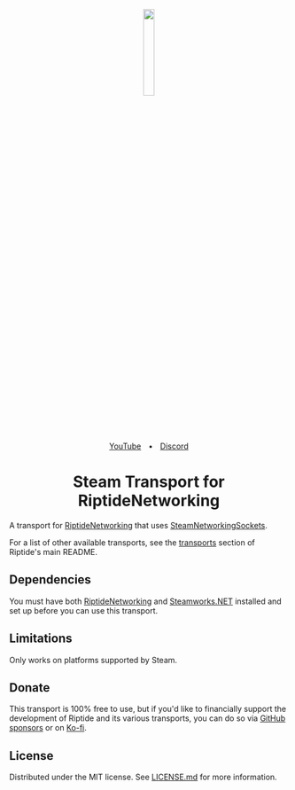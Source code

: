<div align="center">
  <img src="https://user-images.githubusercontent.com/51303091/119734159-690afc00-be2f-11eb-9673-c1f998025a3e.png" width="20%" height="auto">
</div>
<div align="center"><a href="https://tomweiland.net/youtube">YouTube</a>&emsp;<b>•</b>&emsp;<a href="https://discord.com/invite/tomweiland">Discord</a></div>
<h1 align="center">Steam Transport for RiptideNetworking</h1>

A transport for [RiptideNetworking](https://github.com/tom-weiland/RiptideNetworking) that uses [SteamNetworkingSockets](https://partner.steamgames.com/doc/api/ISteamNetworkingSockets).

For a list of other available transports, see the [transports](https://github.com/tom-weiland/RiptideNetworking#low-level-transports) section of Riptide's main README.

## Dependencies
You must have both [RiptideNetworking](https://github.com/tom-weiland/RiptideNetworking) and [Steamworks.NET](https://github.com/rlabrecque/Steamworks.NET) installed and set up before you can use this transport.

## Limitations
Only works on platforms supported by Steam.

## Donate
This transport is 100% free to use, but if you'd like to financially support the development of Riptide and its various transports, you can do so via [GitHub sponsors](https://github.com/sponsors/tom-weiland) or on [Ko-fi](https://ko-fi.com/tomweiland).

## License
Distributed under the MIT license. See [LICENSE.md](https://github.com/tom-weiland/RiptideSteamTransport/blob/main/LICENSE.md) for more information.